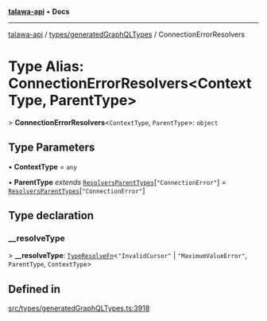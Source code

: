 [**talawa-api**](../../../README.md) • **Docs**

***

[talawa-api](../../../modules.md) / [types/generatedGraphQLTypes](../README.md) / ConnectionErrorResolvers

# Type Alias: ConnectionErrorResolvers\<ContextType, ParentType\>

\> **ConnectionErrorResolvers**\<`ContextType`, `ParentType`\>: `object`

## Type Parameters

• **ContextType** = `any`

• **ParentType** *extends* [`ResolversParentTypes`](ResolversParentTypes.md)\[`"ConnectionError"`\] = [`ResolversParentTypes`](ResolversParentTypes.md)\[`"ConnectionError"`\]

## Type declaration

### \_\_resolveType

\> **\_\_resolveType**: [`TypeResolveFn`](TypeResolveFn.md)\<`"InvalidCursor"` \| `"MaximumValueError"`, `ParentType`, `ContextType`\>

## Defined in

[src/types/generatedGraphQLTypes.ts:3918](https://github.com/PalisadoesFoundation/talawa-api/blob/c952c7a3bfd4b8b910fbae10313f5402ade5a9d4/src/types/generatedGraphQLTypes.ts#L3918)

